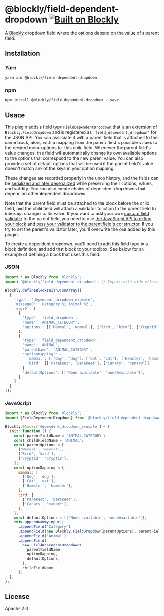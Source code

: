# @blockly/field-dependent-dropdown [![Built on Blockly](https://tinyurl.com/built-on-blockly)](https://github.com/google/blockly)

A [Blockly](https://www.npmjs.com/package/blockly) dropdown field where the options depend on the value of a parent field.

## Installation

### Yarn

```
yarn add @blockly/field-dependent-dropdown
```

### npm

```
npm install @blockly/field-dependent-dropdown --save
```

## Usage

This plugin adds a field type `FieldDependentDropdown` that is an extension of `Blockly.FieldDropdown` and is registered as `'field_dependent_dropdown'` for the JSON API. You can associate it with a parent field that is attached to the same block, along with a mapping from the parent field's possible values to the desired menu options for this child field. Whenever the parent field's value changes, this field will automatically change its own available options to the options that correspond to the new parent value. You can also provide a set of default options that will be used if the parent field's value doesn't match any of the keys in your option mapping.

These changes are recorded properly in the undo history, and the fields can be [serialized and later deserialized](https://developers.google.com/blockly/guides/configure/web/serialization) while preserving their options, values, and validity. You can also create chains of dependent dropdowns that depend on other dependent dropdowns.

Note that the parent field must be attached to the block before the child field, and the child field will attach a validator function to the parent field to intercept changes to its value. If you want to add your own [custom field validator](https://developers.google.com/blockly/guides/create-custom-blocks/fields/validators) to the parent field, you need to use [the JavaScript API to define your block](https://developers.google.com/blockly/guides/create-custom-blocks/define-blocks#json_format_versus_javascript_api) and [pass your validator to the parent field's constructor](https://developers.google.com/blockly/guides/create-custom-blocks/fields/built-in-fields/dropdown#creating_a_dropdown_validator). If you try to set the parent's validator later, you'll overwrite the one added by this plugin.

To create a dependent dropdown, you'll need to add this field type to a block definition, and add that block to your toolbox. See below for an example of defining a block that uses this field.

### JSON

```js
import * as Blockly from 'blockly';
import '@blockly/field-dependent-dropdown'; // Import with side effects.

Blockly.defineBlocksWithJsonArray([
  {
    'type': 'dependent_dropdown_example',
    'message0': 'Category %1 Animal %2',
    'args0': [
      {
        'type': 'field_dropdown',
        'name': 'ANIMAL_CATEGORY',
        'options': [['Mammal', 'mammal'], ['Bird', 'bird'], ['Cryptid', 'cryptid']]
      },
      {
        'type': 'field_dependent_dropdown',
        'name': 'ANIMAL',
        'parentName': 'ANIMAL_CATEGORY',
        'optionMapping': {
          'mammal': [['Dog', 'dog'], ['Cat', 'cat'], ['Hamster', 'hamster']],
          'bird': [['Parakeet', 'parakeet'], ['Canary', 'canary']]
        }
        'defaultOptions': [['None available', 'noneAvailable']],
      }
    ]
  }
]);
```

### JavaScript

```js
import * as Blockly from 'blockly';
import {FieldDependentDropdown} from '@blockly/field-dependent-dropdown';

Blockly.Blocks['dependent_dropdown_example'] = {
  init: function () {
    const parentFieldName = 'ANIMAL_CATEGORY';
    const childFieldName = 'ANIMAL';
    const parentOptions = [
      ['Mammal', 'mammal'],
      ['Bird', 'bird'],
      ['Cryptid', 'cryptid'],
    ];
    const optionMapping = {
      mammal: [
        ['Dog', 'dog'],
        ['Cat', 'cat'],
        ['Hamster', 'hamster'],
      ],
      bird: [
        ['Parakeet', 'parakeet'],
        ['Canary', 'canary'],
      ],
    };
    const defaultOptions = [['None available', 'noneAvailable']];
    this.appendDummyInput()
      .appendField('Category')
      .appendField(new Blockly.FieldDropdown(parentOptions), parentFieldName)
      .appendField('Animal')
      .appendField(
        new FieldDependentDropdown(
          parentFieldName,
          optionMapping,
          defaultOptions,
        ),
        childFieldName,
      );
  },
};
```

## License

Apache 2.0
